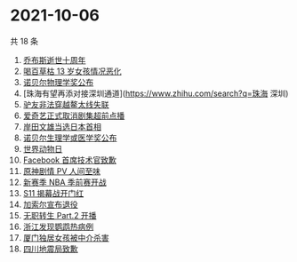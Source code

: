# 2021-10-06

共 18 条

<!-- BEGIN -->
<!-- 最后更新时间 Wed Oct 06 2021 05:11:59 GMT+0800 (China Standard Time) -->

1. [乔布斯逝世十周年](https://www.zhihu.com/search?q=乔布斯)
1. [喝百草枯 13 岁女孩情况恶化](https://www.zhihu.com/search?q=百草枯)
1. [诺贝尔物理学奖公布](https://www.zhihu.com/search?q=诺贝尔物理学奖)
1. [珠海有望再添对接深圳通道](https://www.zhihu.com/search?q=珠海 深圳)
1. [驴友非法穿越鳌太线失联](https://www.zhihu.com/search?q=鳌太线)
1. [爱奇艺正式取消剧集超前点播](https://www.zhihu.com/search?q=爱奇艺)
1. [岸田文雄当选日本首相](https://www.zhihu.com/search?q=岸田文雄)
1. [诺贝尔生理学或医学奖公布](https://www.zhihu.com/search?q=诺贝尔生理学或医学奖)
1. [世界动物日](https://www.zhihu.com/search?q=世界动物日)
1. [Facebook 首席技术官致歉](https://www.zhihu.com/search?q=Facebook)
1. [原神剧情 PV 人间至味](https://www.zhihu.com/search?q=原神)
1. [新赛季 NBA 季前赛开战](https://www.zhihu.com/search?q=NBA季前赛)
1. [S11 揭幕战开门红](https://www.zhihu.com/search?q=lng)
1. [加索尔宣布退役](https://www.zhihu.com/search?q=加索尔)
1. [无职转生 Part.2 开播](https://www.zhihu.com/search?q=无职转生)
1. [浙江发现鹦鹉热病例](https://www.zhihu.com/search?q=鹦鹉热)
1. [厦门独居女孩被中介杀害](https://www.zhihu.com/search?q=独居女孩被杀)
1. [四川地震局致歉](https://www.zhihu.com/search?q=四川地震)

<!-- END -->
